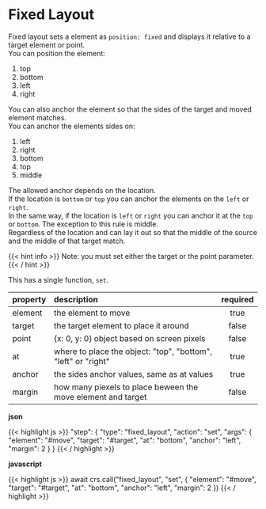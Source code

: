 # Fixed Layout

Fixed layout sets a element as `position: fixed` and displays it relative to a target element or point.  
You can position the element:

1. top
2. bottom
3. left
4. right

You can also anchor the element so that the sides of the target and moved element matches.  
You can anchor the elements sides on:

1. left
2. right
3. bottom
4. top
5. middle

The allowed anchor depends on the location.  
If the location is `bottom` or `top` you can anchor the elements on the `left` or `right`.  
In the same way, if the location is `left` or `right` you can anchor it at the `top` or `bottom`.
The exception to this rule is middle.  
Regardless of the location and can lay it out so that the middle of the source and the middle of that target match.

{{< hint info >}}
Note: you must set either the target or the point parameter.
{{< / hint >}}

This has a single function, `set`.

| property | description                                                   | required |
|:---------|:--------------------------------------------------------------|:--------:|
| element  | the element to move                                           |   true   |
| target   | the target element to place it around                         |  false   |
| point    | {x: 0, y: 0} object based on screen pixels                    |  false   |
| at       | where to place the object: "top", "bottom", "left" or "right" |   true   |
| anchor  | the sides anchor values, same as at values                    |   true   |
| margin  | how many piexels to place beween the move element and target  |  false   |

**json**

{{< highlight js >}}
"step": {
    "type": "fixed_layout",
    "action": "set",
    "args": {
        "element": "#move",
        "target": "#target",
        "at": "bottom",
        "anchor": "left",
        "margin": 2
    }
}
{{< / highlight >}}

**javascript**

{{< highlight js >}}
await crs.call("fixed_layout", "set", {
    "element": "#move",
    "target": "#target",
    "at": "bottom",
    "anchor": "left",
    "margin": 2
})
{{< / highlight >}}

